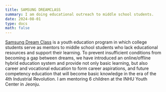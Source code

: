 ```yaml
---
title: SAMSUNG DREAMCLASS
summary: I am doing educational outreach to middle school students.
date: 2024-08-01
type: docs
math: false
--- 
```


[Samsung Dream Class](https://www.dreamclass.org/index.do) is a youth education program in which college students serve as mentors to middle school students who lack educational resources and support their learning. To prevent insufficient conditions from becoming a gap between dreams, we have introduced an online/offline hybrid education system and provide not only basic learning, but also career and vocational education to form career aspirations, and future competency education that will become basic knowledge in the era of the 4th Industrial Revolution. I am mentoring 6 children at the INHU Youth Center in Jeonju.
